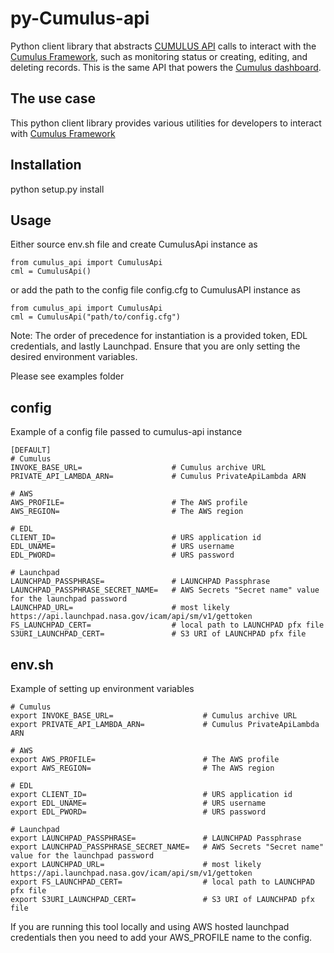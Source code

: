 
# py-Cumulus-api
Python client library that abstracts
[CUMULUS API](https://nasa.github.io/cumulus-api/)
 calls  to interact with the [Cumulus Framework](https://github.com/cumulus-nasa/cumulus), such as monitoring status or
 creating, editing, and deleting records. This is the same API that powers the
 [Cumulus dashboard](https://github.com/cumulus-nasa/cumulus-dashboard
).

## The use case
This python client library provides various utilities for developers to interact with
[Cumulus Framework](https://github.com/cumulus-nasa/cumulus)


## Installation
python setup.py install

## Usage
Either source env.sh file and create CumulusApi instance as
```code
from cumulus_api import CumulusApi
cml = CumulusApi()
```
or add the path to the config file config.cfg to CumulusAPI instance as
```code
from cumulus_api import CumulusApi
cml = CumulusApi("path/to/config.cfg")
```

Note: The order of precedence for instantiation is a provided token, EDL credentials, and lastly Launchpad. Ensure
that you are only setting the desired environment variables.

Please see examples folder

## config
Example of a config file passed to cumulus-api instance
```
[DEFAULT]
# Cumulus
INVOKE_BASE_URL=                    # Cumulus archive URL
PRIVATE_API_LAMBDA_ARN=             # Cumulus PrivateApiLambda ARN

# AWS
AWS_PROFILE=                        # The AWS profile
AWS_REGION=                         # The AWS region 

# EDL
CLIENT_ID=                          # URS application id
EDL_UNAME=                          # URS username
EDL_PWORD=                          # URS password

# Launchpad
LAUNCHPAD_PASSPHRASE=               # LAUNCHPAD Passphrase
LAUNCHPAD_PASSPHRASE_SECRET_NAME=   # AWS Secrets "Secret name" value for the launchpad password
LAUNCHPAD_URL=                      # most likely https://api.launchpad.nasa.gov/icam/api/sm/v1/gettoken
FS_LAUNCHPAD_CERT=                  # local path to LAUNCHPAD pfx file
S3URI_LAUNCHPAD_CERT=               # S3 URI of LAUNCHPAD pfx file
```

## env.sh
Example of setting up environment variables
```
# Cumulus
export INVOKE_BASE_URL=                    # Cumulus archive URL
export PRIVATE_API_LAMBDA_ARN=             # Cumulus PrivateApiLambda ARN

# AWS
export AWS_PROFILE=                        # The AWS profile
export AWS_REGION=                         # The AWS region 

# EDL
export CLIENT_ID=                          # URS application id
export EDL_UNAME=                          # URS username
export EDL_PWORD=                          # URS password

# Launchpad
export LAUNCHPAD_PASSPHRASE=               # LAUNCHPAD Passphrase
export LAUNCHPAD_PASSPHRASE_SECRET_NAME=   # AWS Secrets "Secret name" value for the launchpad password
export LAUNCHPAD_URL=                      # most likely https://api.launchpad.nasa.gov/icam/api/sm/v1/gettoken
export FS_LAUNCHPAD_CERT=                  # local path to LAUNCHPAD pfx file
export S3URI_LAUNCHPAD_CERT=               # S3 URI of LAUNCHPAD pfx file
```
If you are running this tool locally and using AWS hosted launchpad credentials then you need to add your AWS_PROFILE 
name to the config.
